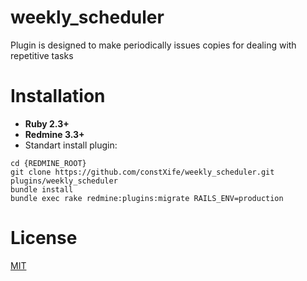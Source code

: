 # weekly_scheduler

Plugin is designed to make periodically issues copies for dealing with repetitive tasks

# Installation

* **Ruby 2.3+**
* **Redmine 3.3+**
* Standart install plugin:

```
cd {REDMINE_ROOT}
git clone https://github.com/constXife/weekly_scheduler.git plugins/weekly_scheduler
bundle install
bundle exec rake redmine:plugins:migrate RAILS_ENV=production
```

# License

[MIT](https://github.com/constxife/weekly_scheduler/blob/master/LICENSE)